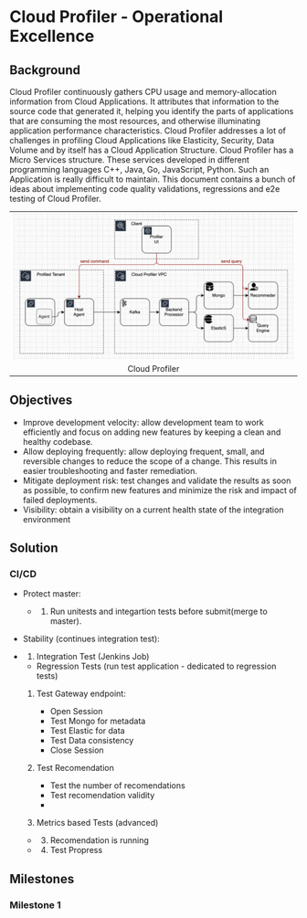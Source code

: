 # Cloud Profiler - Operational Excellence 

## Background
Cloud Profiler continuously gathers CPU usage and memory-allocation information from Cloud Applications. It attributes that information to the source code that generated it, helping you identify the parts of applications that are consuming the most resources, and otherwise illuminating application performance characteristics. Cloud Profiler addresses a lot of challenges in profiling Cloud Applications like Elasticity, Security, Data Volume and by itself has a Cloud Application Structure. Cloud Profiler has a Micro Services structure. These services developed in different programming languages C++, Java, Go, JavaScript, Python. Such an Application is really difficult to maintain. This document contains a bunch of ideas about implementing code quality validations, regressions and e2e testing of Cloud Profiler.

<table width="256px">
  <tr>
    <td><img src="../images/cloud-profiler-arch.png"/></td>
  </tr>
  <tr><td align="center">Cloud Profiler</td></tr>
</table>  


## Objectives
- Improve development velocity: allow development team to work efficiently and focus on adding new features by keeping a clean and healthy codebase. 
- Allow deploying frequently: allow deploying frequent, small, and reversible changes to reduce the scope of a change. This results in easier troubleshooting and faster remediation.
- Mitigate deployment risk: test changes and validate the results as soon as possible, to confirm new features and minimize the risk and impact of failed deployments.
- Visibility: obtain a visibility on a current health state of the integration environment

## Solution

### CI/CD



- Protect master:
    - 1. Run unitests and integartion tests before submit(merge to master).

- Stability (continues integration test):
- 1. Integration Test (Jenkins Job)
    - Regression Tests (run test application - dedicated to regression tests)
    
    1. Test Gateway endpoint:
        - Open Session
        - Test Mongo for metadata
        - Test Elastic for data
        - Test Data consistency
        - Close Session
    
    2. Test Recomendation
        - Test the number of recomendations
        - Test recomendation validity   
        - 

    2. Metrics based Tests (advanced) 
 
    - 3. Recomendation is running
    - 4. Test Propress

## Milestones

### Milestone 1